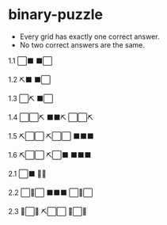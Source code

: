 # binary-puzzle
- Every grid has exactly one correct answer.
- No two correct answers are the same.

1.1
⬜⬛
⬛⬜

1.2
⛏️⬛
⬛⬜

1.3
⬜⛏️
⬛⬜

1.4
⬜⬜⛏️
⬛⬛⛏️
⬜⬜⛏️

1.5
⛏️⬜⬜
⛏️⬜⬜
⬛⬛⬛

1.6
⛏️⬜⬜
⛏️⬜⬛
⬛⬛⬛

2.1
⬜⬛
🌸🌸

2.2
⬜🌸⬜
⬛⬛⬛
⬜🌸⬜

2.3
🌸⬜🌸
⛏️⬜⬜
🌸⬜🌸

